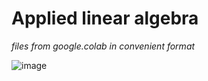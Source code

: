 # Applied linear algebra
*files from google.colab in convenient format*

![image](https://github.com/mak48/applied-linear-algebra/assets/132274048/fe3135c9-8ac3-47a8-95b7-e215418ef861)
